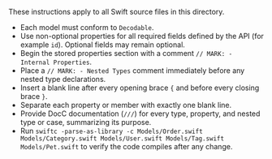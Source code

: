 These instructions apply to all Swift source files in this directory.

- Each model must conform to `Decodable`.
- Use non-optional properties for all required fields defined by the API (for example `id`). Optional fields may remain optional.
- Begin the stored properties section with a comment `// MARK: - Internal Properties`.
- Place a `// MARK: - Nested Types` comment immediately before any nested type declarations.
- Insert a blank line after every opening brace `{` and before every closing brace `}`.
- Separate each property or member with exactly one blank line.
- Provide DocC documentation (`///`) for every type, property, and nested type or case, summarizing its purpose.
- Run `swiftc -parse-as-library -c Models/Order.swift Models/Category.swift Models/User.swift Models/Tag.swift Models/Pet.swift` to verify the code compiles after any change.
